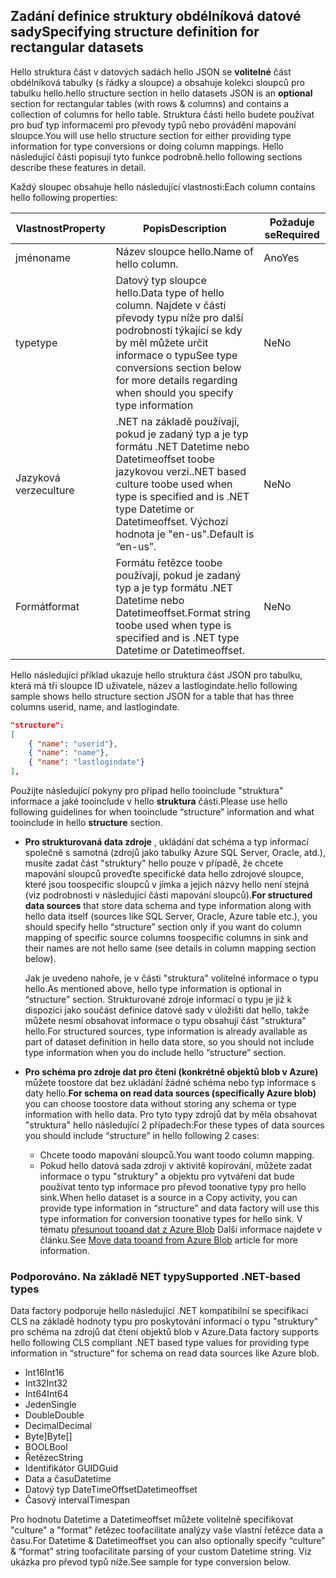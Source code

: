 ## <a name="specifying-structure-definition-for-rectangular-datasets"></a><span data-ttu-id="926a3-101">Zadání definice struktury obdélníková datové sady</span><span class="sxs-lookup"><span data-stu-id="926a3-101">Specifying structure definition for rectangular datasets</span></span>
<span data-ttu-id="926a3-102">Hello struktura část v datových sadách hello JSON se **volitelné** část obdélníková tabulky (s řádky a sloupce) a obsahuje kolekci sloupců pro tabulku hello.</span><span class="sxs-lookup"><span data-stu-id="926a3-102">hello structure section in hello datasets JSON is an **optional** section for rectangular tables (with rows & columns) and contains a collection of columns for hello table.</span></span> <span data-ttu-id="926a3-103">Struktura části hello budete používat pro buď typ informacemi pro převody typů nebo provádění mapování sloupce.</span><span class="sxs-lookup"><span data-stu-id="926a3-103">You will use hello structure section for either providing type information for type conversions or doing column mappings.</span></span> <span data-ttu-id="926a3-104">Hello následující části popisují tyto funkce podrobně.</span><span class="sxs-lookup"><span data-stu-id="926a3-104">hello following sections describe these features in detail.</span></span> 

<span data-ttu-id="926a3-105">Každý sloupec obsahuje hello následující vlastnosti:</span><span class="sxs-lookup"><span data-stu-id="926a3-105">Each column contains hello following properties:</span></span>

| <span data-ttu-id="926a3-106">Vlastnost</span><span class="sxs-lookup"><span data-stu-id="926a3-106">Property</span></span> | <span data-ttu-id="926a3-107">Popis</span><span class="sxs-lookup"><span data-stu-id="926a3-107">Description</span></span> | <span data-ttu-id="926a3-108">Požaduje se</span><span class="sxs-lookup"><span data-stu-id="926a3-108">Required</span></span> |
| --- | --- | --- |
| <span data-ttu-id="926a3-109">jméno</span><span class="sxs-lookup"><span data-stu-id="926a3-109">name</span></span> |<span data-ttu-id="926a3-110">Název sloupce hello.</span><span class="sxs-lookup"><span data-stu-id="926a3-110">Name of hello column.</span></span> |<span data-ttu-id="926a3-111">Ano</span><span class="sxs-lookup"><span data-stu-id="926a3-111">Yes</span></span> |
| <span data-ttu-id="926a3-112">type</span><span class="sxs-lookup"><span data-stu-id="926a3-112">type</span></span> |<span data-ttu-id="926a3-113">Datový typ sloupce hello.</span><span class="sxs-lookup"><span data-stu-id="926a3-113">Data type of hello column.</span></span> <span data-ttu-id="926a3-114">Najdete v části převody typu níže pro další podrobnosti týkající se kdy by měl můžete určit informace o typu</span><span class="sxs-lookup"><span data-stu-id="926a3-114">See type conversions section below for more details regarding when should you specify type information</span></span> |<span data-ttu-id="926a3-115">Ne</span><span class="sxs-lookup"><span data-stu-id="926a3-115">No</span></span> |
| <span data-ttu-id="926a3-116">Jazyková verze</span><span class="sxs-lookup"><span data-stu-id="926a3-116">culture</span></span> |<span data-ttu-id="926a3-117">.NET na základě používají, pokud je zadaný typ a je typ formátu .NET Datetime nebo Datetimeoffset toobe jazykovou verzi.</span><span class="sxs-lookup"><span data-stu-id="926a3-117">.NET based culture toobe used when type is specified and is .NET type Datetime or Datetimeoffset.</span></span> <span data-ttu-id="926a3-118">Výchozí hodnota je "en-us".</span><span class="sxs-lookup"><span data-stu-id="926a3-118">Default is “en-us”.</span></span> |<span data-ttu-id="926a3-119">Ne</span><span class="sxs-lookup"><span data-stu-id="926a3-119">No</span></span> |
| <span data-ttu-id="926a3-120">Formát</span><span class="sxs-lookup"><span data-stu-id="926a3-120">format</span></span> |<span data-ttu-id="926a3-121">Formátu řetězce toobe používají, pokud je zadaný typ a je typ formátu .NET Datetime nebo Datetimeoffset.</span><span class="sxs-lookup"><span data-stu-id="926a3-121">Format string toobe used when type is specified and is .NET type Datetime or Datetimeoffset.</span></span> |<span data-ttu-id="926a3-122">Ne</span><span class="sxs-lookup"><span data-stu-id="926a3-122">No</span></span> |

<span data-ttu-id="926a3-123">Hello následující příklad ukazuje hello struktura část JSON pro tabulku, která má tři sloupce ID uživatele, název a lastlogindate.</span><span class="sxs-lookup"><span data-stu-id="926a3-123">hello following sample shows hello structure section JSON for a table that has three columns userid, name, and lastlogindate.</span></span>

```json
"structure": 
[
    { "name": "userid"},
    { "name": "name"},
    { "name": "lastlogindate"}
],
```

<span data-ttu-id="926a3-124">Použijte následující pokyny pro případ hello tooinclude "struktura" informace a jaké tooinclude v hello **struktura** části.</span><span class="sxs-lookup"><span data-stu-id="926a3-124">Please use hello following guidelines for when tooinclude “structure” information and what tooinclude in hello **structure** section.</span></span>

* <span data-ttu-id="926a3-125">**Pro strukturovaná data zdroje** , ukládání dat schéma a typ informací společně s samotná (zdrojů jako tabulky Azure SQL Server, Oracle, atd.), musíte zadat část "struktury" hello pouze v případě, že chcete mapování sloupců proveďte specifické data hello zdrojové sloupce, které jsou toospecific sloupců v jímka a jejich názvy hello není stejná (viz podrobnosti v následující části mapování sloupců).</span><span class="sxs-lookup"><span data-stu-id="926a3-125">**For structured data sources** that store data schema and type information along with hello data itself (sources like SQL Server, Oracle, Azure table etc.), you should specify hello “structure” section only if you want do column mapping of specific source columns toospecific columns in sink and their names are not hello same (see details in column mapping section below).</span></span> 
  
    <span data-ttu-id="926a3-126">Jak je uvedeno nahoře, je v části "struktura" volitelné informace o typu hello.</span><span class="sxs-lookup"><span data-stu-id="926a3-126">As mentioned above, hello type information is optional in “structure” section.</span></span> <span data-ttu-id="926a3-127">Strukturované zdroje informací o typu je již k dispozici jako součást definice datové sady v úložišti dat hello, takže můžete nesmí obsahovat informace o typu obsahují část "struktura" hello.</span><span class="sxs-lookup"><span data-stu-id="926a3-127">For structured sources, type information is already available as part of dataset definition in hello data store, so you should not include type information when you do include hello “structure” section.</span></span>
* <span data-ttu-id="926a3-128">**Pro schéma pro zdroje dat pro čtení (konkrétně objektů blob v Azure)** můžete toostore dat bez ukládání žádné schéma nebo typ informace s daty hello.</span><span class="sxs-lookup"><span data-stu-id="926a3-128">**For schema on read data sources (specifically Azure blob)**  you can choose toostore data without storing any schema or type information with hello data.</span></span> <span data-ttu-id="926a3-129">Pro tyto typy zdrojů dat by měla obsahovat "struktura" hello následující 2 případech:</span><span class="sxs-lookup"><span data-stu-id="926a3-129">For these types of data sources you should include “structure” in hello following 2 cases:</span></span>
  * <span data-ttu-id="926a3-130">Chcete toodo mapování sloupců.</span><span class="sxs-lookup"><span data-stu-id="926a3-130">You want toodo column mapping.</span></span>
  * <span data-ttu-id="926a3-131">Pokud hello datová sada zdroji v aktivitě kopírování, můžete zadat informace o typu "struktury" a objektu pro vytváření dat bude používat tento typ informace pro převod toonative typy pro hello sink.</span><span class="sxs-lookup"><span data-stu-id="926a3-131">When hello dataset is a source in a Copy activity, you can provide type information in “structure” and data factory will use this type information for conversion toonative types for hello sink.</span></span> <span data-ttu-id="926a3-132">V tématu [přesunout tooand dat z Azure Blob](../articles/data-factory/data-factory-azure-blob-connector.md) Další informace najdete v článku.</span><span class="sxs-lookup"><span data-stu-id="926a3-132">See [Move data tooand from Azure Blob](../articles/data-factory/data-factory-azure-blob-connector.md) article for more information.</span></span>

### <a name="supported-net-based-types"></a><span data-ttu-id="926a3-133">Podporováno. Na základě NET typy</span><span class="sxs-lookup"><span data-stu-id="926a3-133">Supported .NET-based types</span></span>
<span data-ttu-id="926a3-134">Data factory podporuje hello následující .NET kompatibilní se specifikací CLS na základě hodnoty typu pro poskytování informací o typu "struktury" pro schéma na zdrojů dat čtení objektů blob v Azure.</span><span class="sxs-lookup"><span data-stu-id="926a3-134">Data factory supports hello following CLS compliant .NET based type values for providing type information in “structure” for schema on read data sources like Azure blob.</span></span>

* <span data-ttu-id="926a3-135">Int16</span><span class="sxs-lookup"><span data-stu-id="926a3-135">Int16</span></span>
* <span data-ttu-id="926a3-136">Int32</span><span class="sxs-lookup"><span data-stu-id="926a3-136">Int32</span></span> 
* <span data-ttu-id="926a3-137">Int64</span><span class="sxs-lookup"><span data-stu-id="926a3-137">Int64</span></span>
* <span data-ttu-id="926a3-138">Jeden</span><span class="sxs-lookup"><span data-stu-id="926a3-138">Single</span></span>
* <span data-ttu-id="926a3-139">Double</span><span class="sxs-lookup"><span data-stu-id="926a3-139">Double</span></span>
* <span data-ttu-id="926a3-140">Decimal</span><span class="sxs-lookup"><span data-stu-id="926a3-140">Decimal</span></span>
* <span data-ttu-id="926a3-141">Byte]</span><span class="sxs-lookup"><span data-stu-id="926a3-141">Byte[]</span></span>
* <span data-ttu-id="926a3-142">BOOL</span><span class="sxs-lookup"><span data-stu-id="926a3-142">Bool</span></span>
* <span data-ttu-id="926a3-143">Řetězec</span><span class="sxs-lookup"><span data-stu-id="926a3-143">String</span></span> 
* <span data-ttu-id="926a3-144">Identifikátor GUID</span><span class="sxs-lookup"><span data-stu-id="926a3-144">Guid</span></span>
* <span data-ttu-id="926a3-145">Data a času</span><span class="sxs-lookup"><span data-stu-id="926a3-145">Datetime</span></span>
* <span data-ttu-id="926a3-146">Datový typ DateTimeOffset</span><span class="sxs-lookup"><span data-stu-id="926a3-146">Datetimeoffset</span></span>
* <span data-ttu-id="926a3-147">Časový interval</span><span class="sxs-lookup"><span data-stu-id="926a3-147">Timespan</span></span> 

<span data-ttu-id="926a3-148">Pro hodnotu Datetime a Datetimeoffset můžete volitelně specifikovat "culture" a "format" řetězec toofacilitate analýzy vaše vlastní řetězce data a času.</span><span class="sxs-lookup"><span data-stu-id="926a3-148">For Datetime & Datetimeoffset you can also optionally specify “culture” & “format” string toofacilitate parsing of your custom Datetime string.</span></span> <span data-ttu-id="926a3-149">Viz ukázka pro převod typů níže.</span><span class="sxs-lookup"><span data-stu-id="926a3-149">See sample for type conversion below.</span></span>

